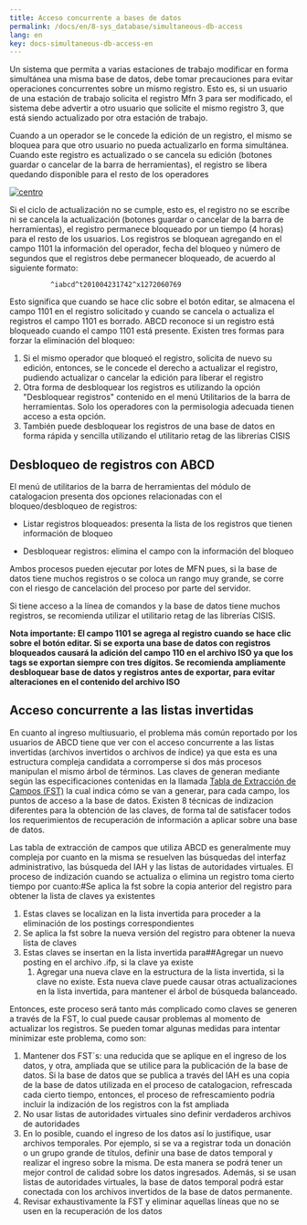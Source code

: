 ```yaml
---
title: Acceso concurrente a bases de datos
permalink: /docs/en/8-sys_database/simultaneous-db-access
lang: en
key: docs-simultaneous-db-access-en
---
```



Un sistema que permita a varias estaciones de trabajo modificar en forma simultánea una misma base de datos, debe tomar precauciones para evitar operaciones concurrentes sobre un mismo registro. Esto es, si un usuario de una estación de trabajo solicita el registro Mfn 3 para ser modificado, el sistema debe advertir a otro usuario que solicite el mismo registro 3, que está siendo actualizado por otra estación de trabajo.

Cuando a un operador se le concede la edición de un registro, el mismo se bloquea para que otro usuario no pueda actualizarlo en forma simultánea. Cuando este registro es actualizado o se cancela su edición (botones guardar o cancelar de la barra de herramientas), el registro se libera quedando disponible para el resto de los operadores

[![centro](http://abcdwiki.net/images/c/c9/Bloqueoderegistros.jpg)](http://abcdwiki.net/File:Bloqueoderegistros.jpg)

Si el ciclo de actualización no se cumple, esto es, el registro no se escribe ni se cancela la actualización (botones guardar o cancelar de la barra de herramientas), el registro permanece bloqueado por un tiempo (4 horas) para el resto de los usuarios. Los registros se bloquean agregando en el campo 1101 la información del operador, fecha del bloqueo y número de segundos que el registros debe permanecer bloqueado, de acuerdo al siguiente formato:

```
          ^iabcd^t201004231742^x1272060769
```

Esto significa que cuando se hace clic sobre el botón editar, se almacena el campo 1101 en el registro solicitado y cuando se cancela o actualiza el registros el campo 1101 es borrado. ABCD reconoce si un registro está bloqueado cuando el campo 1101 está presente. Existen tres formas para forzar la eliminación del bloqueo:

1. Si el mismo operador que bloqueó el registro, solicita de nuevo su edición, entonces, se le concede el derecho a actualizar el registro, pudiendo actualizar o cancelar la edición para liberar el registro
2. Otra forma de desbloquear los registros es utilizando la opción "Desbloquear registros" contenido en el menú Utilitarios de la barra de herramientas. Solo los operadores con la permisologia adecuada tienen acceso a esta opción.
3. También puede desbloquear los registros de una base de datos en forma rápida y sencilla utilizando el utilitario retag de las librerías CISIS

## Desbloqueo de registros con ABCD

El menú de utilitarios de la barra de herramientas del módulo de catalogacion presenta dos opciones relacionadas con el bloqueo/desbloqueo de registros:

- Listar registros bloqueados: presenta la lista de los registros que tienen información de bloqueo

- Desbloquear registros: elimina el campo con la información del bloqueo

Ambos procesos pueden ejecutar por lotes de MFN pues, si la base de datos tiene muchos registros o se coloca un rango muy grande, se corre con el riesgo de cancelación del proceso por parte del servidor.

Si tiene acceso a la línea de comandos y la base de datos tiene muchos registros, se recomienda utilizar el utilitario retag de las librerías CISIS.

**Nota importante: El campo 1101 se agrega al registro cuando se hace clic sobre el botón editar. Si se exporta una base de datos con registros bloqueados causará la adición del campo 110 en el archivo ISO ya que los tags se exportan siempre con tres dígitos. Se recomienda ampliamente desbloquear base de datos y registros antes de exportar, para evitar alteraciones en el contenido del archivo ISO**



## Acceso concurrente a las listas invertidas

En cuanto al ingreso multiusuario, el problema más común reportado por los usuarios de ABCD tiene que ver con el acceso concurrente a las listas invertidas (archivos invertidos o archivos de índice) ya que esta es una estructura compleja candidata a corromperse si dos más procesos manipulan el mismo árbol de términos. Las claves de generan mediante según las especificaciones contenidas en la llamada [Tabla de Extracción de Campos (FST)](http://abcdwiki.net/index.php?title=Tabla_de_Extracción_de_Campos_(FST)&action=edit&redlink=1) la cual indica cómo se van a generar, para cada campo, los puntos de acceso a la base de datos. Existen 8 técnicas de indizacion diferentes para la obtención de las claves, de forma tal de satisfacer todos los requerimientos de recuperación de información a aplicar sobre una base de datos.

Las tabla de extracción de campos que utiliza ABCD es generalmente muy compleja por cuanto en la misma se resuelven las búsquedas del interfaz administrativo, las búsqueda del IAH y las listas de autoridades virtuales. El proceso de indización cuando se actualiza o elimina un registro toma cierto tiempo por cuanto:#Se aplica la fst sobre la copia anterior del registro para obtener la lista de claves ya existentes

1. Estas claves se localizan en la lista invertida para proceder a la eliminación de los postings correspondientes
2. Se aplica la fst sobre la nueva versión del registro para obtener la nueva lista de claves
3. Estas claves se insertan en la lista invertida para##Agregar un nuevo posting en el archivo .ifp, si la clave ya existe
   1. Agregar una nueva clave en la estructura de la lista invertida, si la clave no existe. Esta nueva clave puede causar otras actualizaciones en la lista invertida, para mantener el árbol de búsqueda balanceado.

Entonces, este proceso será tanto más complicado como claves se generen a través de la FST, lo cual puede causar problemas al momento de actualizar los registros. Se pueden tomar algunas medidas para intentar minimizar este problema, como son:

1. Mantener dos FST´s: una reducida que se aplique en el ingreso de los datos, y otra, ampliada que se utilice para la publicación de la base de datos. Si la base de datos que se publica a través del IAH es una copia de la base de datos utilizada en el proceso de catalogacion, refrescada cada cierto tiempo, entonces, el proceso de refrescamiento podría incluir la indización de los registros con la fst ampliada
2. No usar listas de autoridades virtuales sino definir verdaderos archivos de autoridades
3. En lo posible, cuando el ingreso de los datos así lo justifique, usar archivos temporales. Por ejemplo, si se va a registrar toda un donación o un grupo grande de títulos, definir una base de datos temporal y realizar el ingreso sobre la misma. De esta manera se podrá tener un mejor control de calidad sobre los datos ingresados. Además, si se usan listas de autoridades virtuales, la base de datos temporal podrá estar conectada con los archivos invertidos de la base de datos permanente.
4. Revisar exhaustivamente la FST y eliminar aquellas líneas que no se usen en la recuperación de los datos

